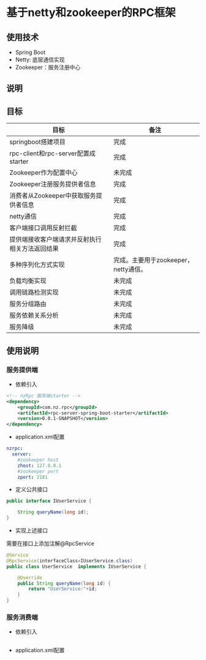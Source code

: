 # 基于netty和zookeeper的RPC框架

## 使用技术
* Spring  Boot
* Netty: 底层通信实现
* Zookeeper：服务注册中心
## 说明
## 目标
| 目标|备注|
| ----| ---|
| springboot搭建项目|完成|
| rpc-client和rpc-server配置成starter|完成|
| Zookeeper作为配置中心|未完成|
| Zookeeper注册服务提供者信息|完成|
| 消费者从Zookeeper中获取服务提供者信息|完成|
| netty通信|完成|
| 客户端接口调用反射拦截|完成|
| 提供端接收客户端请求并反射执行相关方法返回结果|完成|
| 多种序列化方式实现|完成。主要用于zookeeper，netty通信。|
| 负载均衡实现|未完成|
| 调用链路检测实现|未完成|
| 服务分组路由|未完成|
| 服务依赖关系分析|未完成|
| 服务降级|未完成|
## 使用说明
### 服务提供端
* 依赖引入
```xml
<!-- nzRpc 服务端starter -->
<dependency>
    <groupId>com.nz.rpc</groupId>
    <artifactId>rpc-server-spring-boot-starter</artifactId>
    <version>0.0.1-SNAPSHOT</version>
</dependency>

```
* application.xml配置
```yaml
nzrpc:
  server:
    #zookeeper host
    zhost: 127.0.0.1
    #zookeeper port
    zport: 2181

```
* 定义公共接口
```java
public interface IUserService {

    String queryName(long id);
}
```
* 实现上述接口

需要在接口上添加注解@RpcService
```java
@Service
@RpcService(interfaceClass=IUserService.class)
public class UserService  implements IUserService {

    @Override
    public String queryName(long id) {
        return "UserService:"+id;
    }
}
```

### 服务消费端
* 依赖引入
```xml

```
* application.xml配置
```java

```

